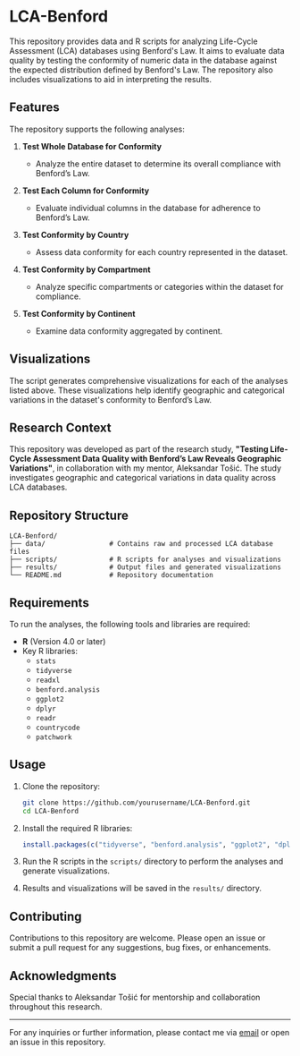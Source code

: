 # LCA-Benford

This repository provides data and R scripts for analyzing Life-Cycle Assessment (LCA) databases using Benford's Law. It aims to evaluate data quality by testing the conformity of numeric data in the database against the expected distribution defined by Benford's Law. The repository also includes visualizations to aid in interpreting the results.

## Features

The repository supports the following analyses:

1. **Test Whole Database for Conformity**
   - Analyze the entire dataset to determine its overall compliance with Benford’s Law.

2. **Test Each Column for Conformity**
   - Evaluate individual columns in the database for adherence to Benford’s Law.

3. **Test Conformity by Country**
   - Assess data conformity for each country represented in the dataset.

4. **Test Conformity by Compartment**
   - Analyze specific compartments or categories within the dataset for compliance.

5. **Test Conformity by Continent**
   - Examine data conformity aggregated by continent.

## Visualizations

The script generates comprehensive visualizations for each of the analyses listed above. These visualizations help identify geographic and categorical variations in the dataset's conformity to Benford’s Law.

## Research Context

This repository was developed as part of the research study, **"Testing Life-Cycle Assessment Data Quality with Benford’s Law Reveals Geographic Variations"**, in collaboration with my mentor, Aleksandar Tošić. The study investigates geographic and categorical variations in data quality across LCA databases.

## Repository Structure

```
LCA-Benford/
├── data/                # Contains raw and processed LCA database files
├── scripts/             # R scripts for analyses and visualizations
├── results/             # Output files and generated visualizations
└── README.md            # Repository documentation
```

## Requirements

To run the analyses, the following tools and libraries are required:

- **R** (Version 4.0 or later)
- Key R libraries:
  - `stats`
  - `tidyverse`
  - `readxl`
  - `benford.analysis`
  - `ggplot2`
  - `dplyr`
  - `readr`
  - `countrycode`
  - `patchwork`

## Usage

1. Clone the repository:
   ```bash
   git clone https://github.com/yourusername/LCA-Benford.git
   cd LCA-Benford
   ```

2. Install the required R libraries:
   ```R
   install.packages(c("tidyverse", "benford.analysis", "ggplot2", "dplyr", "readr"))
   ```

3. Run the R scripts in the `scripts/` directory to perform the analyses and generate visualizations.

4. Results and visualizations will be saved in the `results/` directory.

## Contributing

Contributions to this repository are welcome. Please open an issue or submit a pull request for any suggestions, bug fixes, or enhancements.

## Acknowledgments

Special thanks to Aleksandar Tošić for mentorship and collaboration throughout this research.

---

For any inquiries or further information, please contact me via [email](mailto:bogdan.sinik@famnit.upr.si) or open an issue in this repository.

